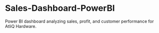 # Sales-Dashboard-PowerBI
Power BI dashboard analyzing sales, profit, and customer performance for AtliQ Hardware.
